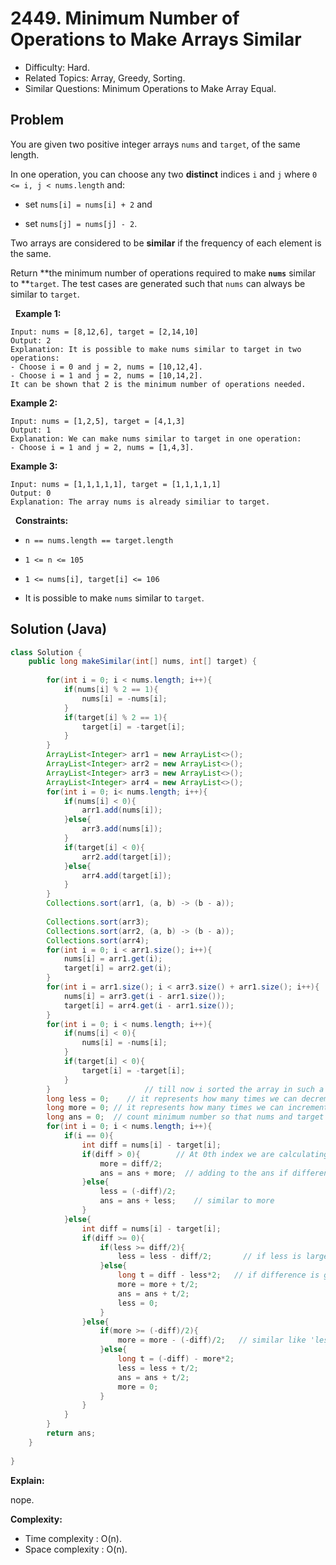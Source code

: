 # 2449. Minimum Number of Operations to Make Arrays Similar

- Difficulty: Hard.
- Related Topics: Array, Greedy, Sorting.
- Similar Questions: Minimum Operations to Make Array Equal.

## Problem

You are given two positive integer arrays ```nums``` and ```target```, of the same length.

In one operation, you can choose any two **distinct** indices ```i``` and ```j``` where ```0 <= i, j < nums.length``` and:


	
- set ```nums[i] = nums[i] + 2``` and
	
- set ```nums[j] = nums[j] - 2```.


Two arrays are considered to be **similar** if the frequency of each element is the same.

Return **the minimum number of operations required to make **```nums```** similar to **```target```. The test cases are generated such that ```nums``` can always be similar to ```target```.

 
**Example 1:**

```
Input: nums = [8,12,6], target = [2,14,10]
Output: 2
Explanation: It is possible to make nums similar to target in two operations:
- Choose i = 0 and j = 2, nums = [10,12,4].
- Choose i = 1 and j = 2, nums = [10,14,2].
It can be shown that 2 is the minimum number of operations needed.
```

**Example 2:**

```
Input: nums = [1,2,5], target = [4,1,3]
Output: 1
Explanation: We can make nums similar to target in one operation:
- Choose i = 1 and j = 2, nums = [1,4,3].
```

**Example 3:**

```
Input: nums = [1,1,1,1,1], target = [1,1,1,1,1]
Output: 0
Explanation: The array nums is already similiar to target.
```

 
**Constraints:**


	
- ```n == nums.length == target.length```
	
- ```1 <= n <= 105```
	
- ```1 <= nums[i], target[i] <= 106```
	
- It is possible to make ```nums``` similar to ```target```.



## Solution (Java)

```java
class Solution {
    public long makeSimilar(int[] nums, int[] target) {
        
        for(int i = 0; i < nums.length; i++){
            if(nums[i] % 2 == 1){
                nums[i] = -nums[i];
            }
            if(target[i] % 2 == 1){
                target[i] = -target[i];
            }
        }
        ArrayList<Integer> arr1 = new ArrayList<>();
        ArrayList<Integer> arr2 = new ArrayList<>();
        ArrayList<Integer> arr3 = new ArrayList<>();
        ArrayList<Integer> arr4 = new ArrayList<>();
        for(int i = 0; i< nums.length; i++){
            if(nums[i] < 0){
                arr1.add(nums[i]);
            }else{
                arr3.add(nums[i]);
            }
            if(target[i] < 0){
                arr2.add(target[i]);
            }else{
                arr4.add(target[i]);
            }
        }
        Collections.sort(arr1, (a, b) -> (b - a));
        
        Collections.sort(arr3);
        Collections.sort(arr2, (a, b) -> (b - a));
        Collections.sort(arr4);
        for(int i = 0; i < arr1.size(); i++){
            nums[i] = arr1.get(i);
            target[i] = arr2.get(i);
        }
        for(int i = arr1.size(); i < arr3.size() + arr1.size(); i++){
            nums[i] = arr3.get(i - arr1.size());
            target[i] = arr4.get(i - arr1.size());
        }
        for(int i = 0; i < nums.length; i++){
            if(nums[i] < 0){
                nums[i] = -nums[i];
            }
            if(target[i] < 0){
                target[i] = -target[i];
            }
        }                     // till now i sorted the array in such a way that all odd numbers appears before even numbers in increasing order.
        long less = 0;    // it represents how many times we can decrement any number
        long more = 0; // it represents how many times we can increment any number
        long ans = 0;  // count minimum number so that nums and target array would be similar
        for(int i = 0; i < nums.length; i++){
            if(i == 0){
                int diff = nums[i] - target[i];
                if(diff > 0){        // At 0th index we are calculating how many times we need to decrease  or increase element.
                    more = diff/2;
                    ans = ans + more;  // adding to the ans if difference is larger then we will decrease this element and assign half of the difference to 'more' because this difference we will also have to increase in anyone element
                }else{
                    less = (-diff)/2;
                    ans = ans + less;    // similar to more
                }
            }else{
                int diff = nums[i] - target[i];
                if(diff >= 0){
                    if(less >= diff/2){
                        less = less - diff/2;       // if less is larger than difference, it means we have already that much value which is needed to be equal, then use that much diff and subtract from 'less'
                    }else{
                        long t = diff - less*2;   // if difference is greater then use 'less' as much as we can and then increase more variable which needed to make array element equal.
                        more = more + t/2;
                        ans = ans + t/2;
                        less = 0;
                    }
                }else{
                    if(more >= (-diff)/2){
                        more = more - (-diff)/2;   // similar like 'less' case
                    }else{
                        long t = (-diff) - more*2;
                        less = less + t/2;
                        ans = ans + t/2;
                        more = 0;
                    }
                }
            }   
        }
        return ans;
    }
    
}
```

**Explain:**

nope.

**Complexity:**

* Time complexity : O(n).
* Space complexity : O(n).
